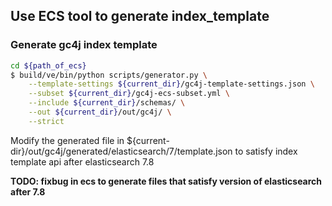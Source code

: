 ## Use ECS tool to generate index_template

### Generate gc4j index template
``` sh
cd ${path_of_ecs}
$ build/ve/bin/python scripts/generator.py \
    --template-settings ${current_dir}/gc4j-template-settings.json \
    --subset ${current_dir}/gc4j-ecs-subset.yml \
    --include ${current_dir}/schemas/ \
    --out ${current_dir}/out/gc4j/ \
    --strict
```

Modify the generated file in ${current-dir}/out/gc4j/generated/elasticsearch/7/template.json to satisfy index template api after elasticsearch 7.8

**TODO: fixbug in ecs to generate files that satisfy version of elasticsearch after 7.8**
